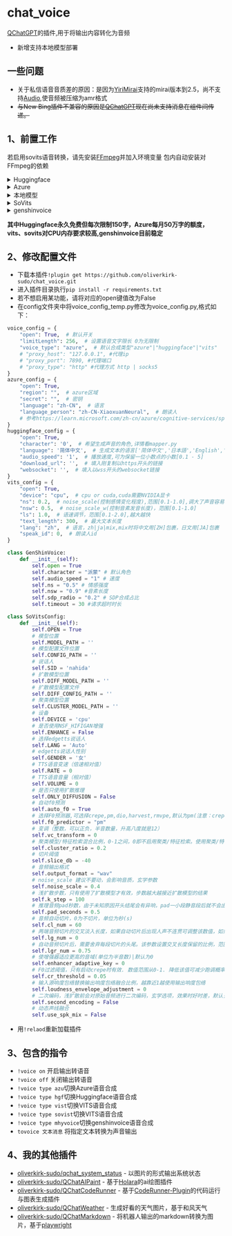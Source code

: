 # chat_voice
[QChatGPT](https://github.com/RockChinQ/QChatGPT)的插件,用于将输出内容转化为音频
- 新增支持本地模型部署
## 一些问题
- 关于私信语音音质差的原因：是因为[YiriMirai](https://github.com/YiriMiraiProject/YiriMirai)支持的mirai版本到2.5，尚不支持[Audio](https://github.com/mamoe/mirai/blob/dev/docs/Messages.md#%E6%B6%88%E6%81%AF%E5%85%83%E7%B4%A0),使音频被压缩为amr格式
- ~~与New Bing插件不兼容的原因是[QChatGPT](https://github.com/RockChinQ/QChatGPT)现在尚未支持消息在组件间传递。~~

## 1、前置工作
若启用sovits语音转换，请先安装[FFmpeg](https://www.ffmpeg.org/download.html)并加入环境变量
包内自动安装对FFmpeg的依赖

<details>
<summary>Huggingface</summary>
    
- 首先注册一个[Huggingface](https://huggingface.co/)的账户
- 在[Plachta](https://huggingface.co/spaces/Plachta/VITS-Umamusume-voice-synthesizer)仓库右上角三点选择(Duplicate this Space)复制空间（选择公有库Public,私有库会导致连不上）
- 等待空间创建完毕
- 打开开发者工具(F12)，在工具栏中选择网络，并随便生成一个音频
- 观察网络控制台有一个join包，点击后会出现的websocket链接（以wss开头），复制下来
- 将生成的音频点击播放一下
- 观察网络控制台有一个wav文件，将链接复制下来，并去掉file=后面的参数，例如:`/tmp/tmp44z9i9_p/tmp82dtww6.wav`，留下的链接形式应该是这样的：
`https://plachta-vits-umamusume-voice-synthesizer.hf.space/file=`
    
</details>

<details>
<summary>Azure</summary>
    
- 首先在[Azure](https://azure.microsoft.com/zh-cn/)注册账号
- 创建[语音服务](https://portal.azure.com/#view/Microsoft_Azure_Marketplace/GalleryItemDetailsBladeNopdl/id/Microsoft.CognitiveServicesSpeechServices)
- 在面板中找到密钥与区域填入配置文件
    
</details>

<details>
<summary>本地模型</summary>
    
- 代码参考自[vits-uma-genshin-honkai](https://huggingface.co/spaces/ikechan8370/vits-uma-genshin-honkai)
- 模型依赖编译环境，请提前安装cmake（非pip安装），Ubuntu/Debian执行 `sudo apt-get install -y python3-dev build-essential libpython3.9-dev gcc g++`,Centos执行`sudo yum groupinstall "Development Tools"`
- 由于默认不使用本地模型，且依赖较多，要使用请到vits文件夹下执行`pip install -r requirements.txt`
- 由于编译环境造成的错误请自行百度
- 将模型(G_latest.pth)与配置文件(config.json)放入model/vits文件夹中,在Releases中下载测试模型model.zip，解压并将两个文件放在model/vits文件夹中，由于只包含纳西妲一个角色，所以请不要更改`speak_id`
- config.json应与模型对应，不可使用其他模型config
- config.json仅支持moegoe内容格式的config文件，具体参考[MoeGoe](https://github.com/CjangCjengh/MoeGoe)
- 未来会支持角色实时切换与角色预览，以及其他参数调节
- 未来会支持[vits-uma-genshin-honkai](https://huggingface.co/spaces/ikechan8370/vits-uma-genshin-honkai)以及提供修改方法[songwy/vits](https://huggingface.co/spaces/songwy/vits)

</details>

<details>
<summary>SoVits</summary>
    
- 代码参考自[so-vits-svc](https://github.com/svc-develop-team/so-vits-svc)
- SoVits占用的资源较多，请确保服务器内存与cpu性能足够
- 环境安装时间较久，请耐心等待
- 由于编译环境造成的错误请自行百度
- 将模型(必要)、配置文件(必要)、扩散模型(选要)、扩散模型配置文件(选要)，聚类模型(选要)放入model/vits文件夹中,解压并将两个文件放在model/sovits文件夹中，并正确配置配置文件
- pretrain中需要下载声音编码器模型，具体请参考[so-vits-svc](https://github.com/svc-develop-team/so-vits-svc)中的说明
- 使用扩散模型时需要修改yaml中的vocoder的ckpt项为`plugins/chat_voice/pkg/sovits/pretrain/nsf_hifigan/model`
    
</details>

<details>
<summary>genshinvoice</summary>
    
- 由[genshinvoice](https://genshinvoice.top/)网站提供服务，合成效果较好，速度较快。
- 按要求修改配置文件
    
</details>

<strong>其中Huggingface永久免费但每次限制150字，Azure每月50万字的额度，vits、sovits对CPU内存要求较高,genshinvoice目前稳定</strong>

## 2、修改配置文件
- 下载本插件`!plugin get https://github.com/oliverkirk-sudo/chat_voice.git`
- 进入插件目录执行`pip install -r requirements.txt`
- 若不想启用某功能，请将对应的open键值改为False
- 在config文件夹中将voice_config_temp.py修改为voice_config.py,格式如下：
```python
voice_config = {
    "open": True,  # 默认开关
    "limitLength": 256,  # 设置语音文字限长 0为无限制
    "voice_type": "azure",  # 默认合成类型"azure"|"huggingface"|"vits"
    # "proxy_host": "127.0.0.1", #代理ip
    # "proxy_port": 7890, #代理端口
    # "proxy_type": "http" #代理方式 http | socks5
}
azure_config = {
    "open": True,
    "region": "",  # azure区域
    "secret": "",  # 密钥
    "language": "zh-CN",  # 语言
    "language_person": "zh-CN-XiaoxuanNeural",  # 朗读人
    # 参考https://learn.microsoft.com/zh-cn/azure/cognitive-services/speech-service/language-support?tabs=tts#prebuilt-neural-voices
}
huggingface_config = {
    "open": True,
    "character": '0',  # 希望生成声音的角色,详情看mapper.py
    "language": '简体中文',  # 生成文本的语言['简体中文','日本語','English','Mix']
    "audio_speed": '1',  # 播放速度,可为保留一位小数点的小数[0.1 - 5]
    "download_url": '',  # 填入刚复制以https开头的链接
    "websocket": '',  # 填入以wss开头的websocket链接
}
vits_config = {
    "open": True,
    "device": "cpu",  # cpu or cuda,cuda需要NVIDIA显卡
    "ns": 0.2,  # noise_scale(控制感情变化程度),范围[0.1-1.0],调大了声音容易怪，除非模型好
    "nsw": 0.5,  # noise_scale_w(控制音素发音长度)，范围[0.1-1.0]
    "ls": 1.0,  # 语速调节，范围[0.1-2.0],越大越快
    "text_length": 300,  # 最大文本长度
    "lang": "zh",  # 语言，zh|ja|mix,mix时将中文用[ZH]包裹，日文用[JA]包裹
    "speak_id": 0,  # 朗读人id
}

class GenShinVoice:
    def __init__(self):
        self.open = True
        self.character = "派蒙" # 默认角色
        self.audio_speed = "1" # 速度
        self.ns = "0.5" # 情感强度
        self.nsw = "0.9" #音素长度
        self.sdp_radio = "0.2" # SDP合成占比
        self.timeout = 30 #请求超时时长

class SoVitsConfig:
    def __init__(self):
        self.OPEN = True
        # 模型位置
        self.MODEL_PATH = ''
        # 模型配置文件位置
        self.CONFIG_PATH = ''
        # 说话人
        self.SID = 'nahida'
        # 扩散模型位置
        self.DIFF_MODEL_PATH = ''
        # 扩散模型配置文件
        self.DIFF_CONFIG_PATH = ''
        # 聚类模型位置
        self.CLUSTER_MODEL_PATH = ''
        # 设备
        self.DEVICE = 'cpu'
        # 是否使用NSF_HIFIGAN增强
        self.ENHANCE = False
        # 选择edgetts说话人
        self.LANG = 'Auto'
        # edgetts说话人性别
        self.GENDER = '女'
        # TTS语音变速（倍速相对值）
        self.RATE = 0
        # TTS语音音量（相对值）
        self.VOLUME = 0
        # 是否只使用扩散推理
        self.ONLY_DIFFUSION = False
        # 自动f0预测
        self.auto_f0 = True
        # 选择F0预测器,可选择crepe,pm,dio,harvest,rmvpe,默认为pm(注意：crepe为原F0使用均值滤波器)
        self.f0_predictor = "pm"
        # 变调（整数，可以正负，半音数量，升高八度就是12）
        self.vc_transform = 0
        # 聚类模型/特征检索混合比例，0-1之间，0即不启用聚类/特征检索。使用聚类/特征检索能提升音色相似度，但会导致咬字下降（如果使用建议0.5左右）
        self.cluster_ratio = 0.2
        # 切片阈值
        self.slice_db = -40
        # 音频输出格式
        self.output_format = "wav"
        # noise_scale 建议不要动，会影响音质，玄学参数
        self.noise_scale = 0.4
        # 浅扩散步数，只有使用了扩散模型才有效，步数越大越接近扩散模型的结果
        self.k_step = 100
        # 推理音频pad秒数，由于未知原因开头结尾会有异响，pad一小段静音段后就不会出现
        self.pad_seconds = 0.5
        # 音频自动切片，0为不切片，单位为秒(s)
        self.cl_num = 60
        # 两端音频切片的交叉淡入长度，如果自动切片后出现人声不连贯可调整该数值，如果连贯建议采用默认值0，注意，该设置会影响推理速度，单位为秒/s
        self.lg_num = 0
        # 自动音频切片后，需要舍弃每段切片的头尾。该参数设置交叉长度保留的比例，范围0-1,左开右闭
        self.lgr_num = 0.75
        # 使增强器适应更高的音域(单位为半音数)|默认为0
        self.enhancer_adaptive_key = 0
        # F0过滤阈值，只有启动crepe时有效. 数值范围从0-1. 降低该值可减少跑调概率，但会增加哑音
        self.cr_threshold = 0.05
        # 输入源响度包络替换输出响度包络融合比例，越靠近1越使用输出响度包络
        self.loudness_envelope_adjustment = 0
        # 二次编码，浅扩散前会对原始音频进行二次编码，玄学选项，效果时好时差，默认关闭
        self.second_encoding = False
        # 动态声线融合
        self.use_spk_mix = False

```
- 用`!relaod`重新加载插件
## 3、包含的指令
- `!voice on` 开启输出转语音
- `!voice off` 关闭输出转语音
- `!voice type azu`切换Azure语音合成
- `!voice type hgf`切换Huggingface语音合成
- `!voice type vist`切换VITS语音合成
- `!voice type sovist`切换VITS语音合成
- `!voice type mhyvoice`切换genshinvoice语音合成
- `tovoice 文本消息` 将指定文本转换为声音输出
## 4、我的其他插件
- [oliverkirk-sudo/qchat_system_status](https://github.com/oliverkirk-sudo/qchat_system_status) - 以图片的形式输出系统状态
- [oliverkirk-sudo/QChatAIPaint](https://github.com/oliverkirk-sudo/QChatAIPaint) - 基于[Holara](https://holara.ai/)的ai绘图插件
- [oliverkirk-sudo/QChatCodeRunner](https://github.com/oliverkirk-sudo/QChatCodeRunner) - 基于[CodeRunner-Plugin](https://github.com/oliverkirk-sudo/CodeRunner-Plugin)的代码运行与图表生成插件
- [oliverkirk-sudo/QChatWeather](https://github.com/oliverkirk-sudo/QChatWeather) - 生成好看的天气图片，基于和风天气
- [oliverkirk-sudo/QChatMarkdown](https://github.com/oliverkirk-sudo/QChatMarkdown) - 将机器人输出的markdown转换为图片，基于[playwright](https://playwright.dev/python/docs/intro)
